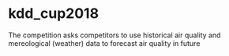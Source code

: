 # kdd_cup2018
The competition asks competitors to use historical air quality and mereological (weather) data to forecast air quality in future

